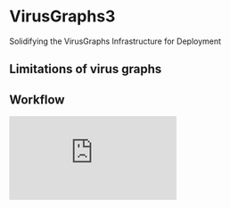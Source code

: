# VirusGraphs3
Solidifying the VirusGraphs Infrastructure for Deployment

## Limitations of virus graphs

## Workflow

![Workflow](https://github.com/NCBI-Codeathons/VirusGraphs3/blob/master/Virus_Graphs_3_Workflow.pdf)

